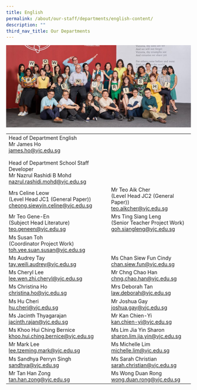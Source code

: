 ```yaml
---
title: English
permalink: /about/our-staff/departments/english-content/
description: ""
third_nav_title: Our Departments
---
```

![](/images/d-eng-1024x455.jpg)


|  |  |
| -------- | -------- |
|Head of Department English<br>Mr James Ho<br>[james.ho@vjc.edu.sg](mailto:james.ho@vjc.edu.sg)<br><br>Head of Department School Staff Developer<br>Mr Nazrul Rashidi B Mohd<br>[nazrul.rashidi.mohd@vjc.edu.sg](mailto:nazrul.rashidi.mohd@vjc.edu.sg)||
|Mrs Celine Leow<br>(Level Head JC1 (General Paper))<br>[cheong.siewyin.celine@vjc.edu.sg](mailto:cheong.siewyin.celine@vjc.edu.sg)|Mr Teo Aik Cher<br>(Level Head JC2 (General Paper))<br>[teo.aikcher@vjc.edu.sg](mailto:teo.aikcher@vjc.edu.sg) |
|Mr Teo Gene-En<br>(Subject Head Literature)<br>[teo.geneen@vjc.edu.sg](mailto:teo.geneen@vjc.edu.sg)|	Mrs Ting Siang Leng<br>(Senior Teacher Project Work)<br>[goh.siangleng@vjc.edu.sg](mailto:goh.siangleng@vjc.edu.sg)|
|Ms Susan Toh<br>(Coordinator Project Work)<br>[toh.yee.suan.susan@vjc.edu.sg](mailto:toh.yee.suan.susan@vjc.edu.sg)||
|Ms Audrey Tay<br>[tay.weili.audrey@vjc.edu.sg](mailto:tay.weili.audrey@vjc.edu.sg) |Ms Chan Siew Fun Cindy<br>[chan.siew.fun@vjc.edu.sg](mailto:chan.siew.fun@vjc.edu.sg) |
|Ms Cheryl Lee<br>[lee.wen.zhi.cheryl@vjc.edu.sg](mailto:lee.wen.zhi.cheryl@vjc.edu.sg)|Mr Chng Chao Han<br>[chng.chao.han@vjc.edu.sg](mailto:chng.chao.han@vjc.edu.sg)|
|Ms Christina Ho<br>[christina.ho@vjc.edu.sg](mailto:christina.ho@vjc.edu.sg)|Mrs Deborah Tan<br>[law.deborah@vjc.edu.sg](mailto:law.deborah@vjc.edu.sg)|	
|Ms Hu Cheri<br>[hu.cheri@vjc.edu.sg](mailto:hu.cheri@vjc.edu.sg)|Mr Joshua Gay<br>[joshua.gay@vjc.edu.sg](mailto:joshua.gay@vjc.edu.sg)|
|Ms Jacinth Thyagarajan<br>[jacinth.rajan@vjc.edu.sg](mailto:jacinth.rajan@vjc.edu.sg)|Mr Kan Chien-Yi<br>[kan.chien-yi@vjc.edu.sg](mailto:kan.chien-yi@vjc.edu.sg)|
|Ms Khoo Hui Ching Bernice<br>[khoo.hui.ching.bernice@vjc.edu.sg](mailto:khoo.hui.ching.bernice@vjc.edu.sg)|Ms Lim Jia Yin Sharon<br>[sharon.lim.jia.yin@vjc.edu.sg](mailto:sharon.lim.jia.yin@vjc.edu.sg)|
|Mr Mark Lee<br>[lee.tzeming.mark@vjc.edu.sg](mailto:lee.tzeming.mark@vjc.edu.sg)|Ms Michelle Lim<br>[michelle.lim@vjc.edu.sg](mailto:michelle.lim@vjc.edu.sg) |
|Ms Sandhya Perryn Singh<br>[sandhya@vjc.edu.sg](mailto:sandhya@vjc.edu.sg)|Ms Sarah Christian<br>[sarah.christian@vjc.edu.sg](mailto:sarah.christian@vjc.edu.sg)|
|Mr Tan Han Zong<br>[tan.han.zong@vjc.edu.sg](mailto:tan.han.zong@vjc.edu.sg)| Ms Wong Duan Rong<br>[wong.duan.rong@vjc.edu.sg](mailto:wong.duan.rong@vjc.edu.sg)|